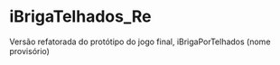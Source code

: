 iBrigaTelhados_Re
=================

Versão refatorada do protótipo do jogo final, iBrigaPorTelhados (nome provisório)
